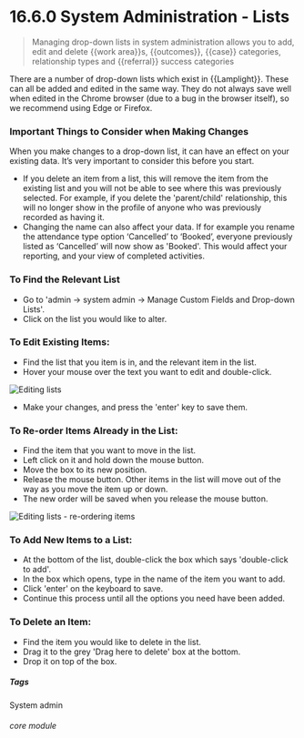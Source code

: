 # 16.6.0    System Administration - Lists

> Managing drop-down lists in system administration allows you to add, edit and delete {{work area}}s, {{outcomes}}, {{case}} categories, relationship types and {{referral}} success categories



There are a number of drop-down lists which exist in {{Lamplight}}. These can all be added and edited in the same way. They do not always save well when edited in the Chrome browser (due to a bug in the browser itself), so we recommend using Edge or Firefox. 

### Important Things to Consider when Making Changes 

When you make changes to a drop-down list, it can have an effect on your existing data.  It’s very important to consider this before you start.

- If you delete an item from a list, this will remove the item from the existing list and you will not be able to see where this was previously selected. For example, if you delete the 'parent/child' relationship, this will no longer show in the profile of anyone who was previously recorded as having it.
- Changing the name can also affect your data.  If for example you rename the attendance type option ‘Cancelled’ to ‘Booked’, everyone previously listed as ‘Cancelled’ will now show as 'Booked'.  This would affect your reporting, and your view of completed activities.

### To Find the Relevant List
- Go to 'admin -> system admin -> Manage Custom Fields and Drop-down Lists'.
- Click on the list you would like to alter.

### To Edit Existing Items:
- Find the list that you item is in, and the relevant item in the list. 
- Hover your mouse over the text you want to edit and double-click.

![Editing lists](144a.png)

- Make your changes, and press the 'enter' key to save them.

### To Re-order Items Already in the List:
- Find the item that you want to move in the list. 
- Left click on it and hold down the mouse button. 
- Move the box to its new position.
- Release the mouse button. Other items in the list will move out of the way as you move the item up or down. 
- The new order will be saved when you release the mouse button.

![Editing lists - re-ordering items](144b.png)

### To Add New Items to a List:
- At the bottom of the list, double-click the box which says 'double-click to add'.
- In the box which opens, type in the name of the item you want to add.
- Click 'enter' on the keyboard to save. 
- Continue this process until all the options you need have been added. 

### To Delete an Item:
- Find the item you would like to delete in the list.
- Drag it to the grey 'Drag here to delete' box at the bottom. 
- Drop it on top of the box.


##### Tags
System admin

###### core module

